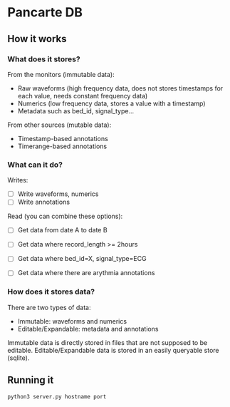 # Pancarte DB

## How it works

### What does it stores?

From the monitors (immutable data):

* Raw waveforms (high frequency data, does not stores timestamps for each value, needs constant frequency data)
* Numerics (low frequency data, stores a value with a timestamp)
* Metadata such as bed_id, signal_type...

From other sources (mutable data):

* Timestamp-based annotations
* Timerange-based annotations


### What can it do?

Writes:

* [ ] Write waveforms, numerics
* [ ] Write annotations

Read (you can combine these options):

* [ ] Get data from date A to date B
* [ ] Get data where record_length >= 2hours
* [ ] Get data where bed_id=X, signal_type=ECG
* [ ] Get data where there are arythmia annotations


### How does it stores data?

There are two types of data:

* Immutable: waveforms and numerics
* Editable/Expandable: metadata and annotations

Immutable data is directly stored in files that are not supposed to be editable.
Editable/Expandable data is stored in an easily queryable store (sqlite).

## Running it

```
python3 server.py hostname port
```